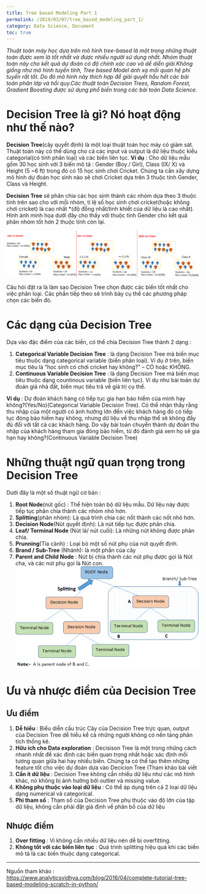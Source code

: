 ```yaml
---
title: Tree based Modeling Part 1
permalink: /2019/03/07/tree_based_modeling_part_1/
category: Data Science, Document
toc: true
---
```

*Thuật toán máy học dựa trên mô hình tree-based là một trong những thuật toán được xem là tốt nhất và được nhiều người sử dụng nhất. Nhóm thuật toán này cho kết quả dự đoán có độ chính xác cao và dễ diễn giải.Không giống như mô hình tuyến tính, Tree based Model ánh xạ mối quan hệ phi tuyến rất tốt. Do đó mô hình này thích hợp để giải quyết hầu hết các bài toán phân lớp và hồi quy.Các thuật toán Decision Trees, Random Forest, Gradient Boosting được sử dụng phổ biến trong các bài toán Data Science.*

# Decision Tree là gì? Nó hoạt động như thế nào?
**Decision Tree**(cây quyết định) là một loại thuật toán học máy có giám sát. Thuật toán này có thể dùng cho cả các input và output là dữ liệu thuộc kiểu categorial(có tính phân loại) và các biến liên tục.
**Ví dụ** : Cho dữ liệu mẫu gồm 30 học sinh với 3 biến mô tả : Gender (Boy / Girl),  Class (IX/ X) và Height (5 ~6 ft) trong đó có 15 học sinh chơi Cricket. Chúng ta cần xây dựng mô hình dự đoán học sinh nào sẽ chơi Cricket dựa trên 3 thuộc tính  Gender, Class và Height.

**Decision Tree** sẽ phân chia các học sinh thành các nhóm dựa theo 3 thuộc tính trên sao cho với mỗi nhóm, tỉ lệ số học sinh chơi cricket(hoặc không chơi cricket) là cao nhất *(độ đồng nhất/tinh khiết của dữ liệu là cao nhất). Hình ảnh minh họa dưới đây cho thấy với thuộc tính Gender cho kết quả phân nhóm tốt hơn 2 thuộc tính còn lại.

![Test](https://github.com/lhduc94/Tree_based_modeling/blob/master/image/part1_1.png)

Câu hỏi đặt ra là làm sao Decision Tree chọn được các biến tốt nhất cho việc phân loại. Các phần tiếp theo sẽ trình bày cụ thể các phương pháp chọn các biến đó.

# Các dạng của Decision Tree
Dựa vào đặc điểm của các biến, có thể chia Decision Tree thành 2 dạng :
1. **Categorical Variable Decision Tree** : là dạng Decision Tree mà biến mục tiêu thuộc dạng categorical variable (biến phân loại). Ví dụ ở trên, biến mục tiêu là “học sinh có chơi cricket hay không?” – CÓ hoặc KHÔNG.
2. **Continuous Variable Decision Tree** :   là dạng Decision Tree mà biến mục tiêu thuộc dạng countinous variable (biến liên tục). Ví dụ như bài toán dự đoán giá nhà đất, biến mục tiêu trả về giá trị cụ thể.

**Ví dụ** : Dự đoán khách hàng có tiếp tục gia hạn bảo hiểm của mình hay không?(Yes/No)(Categorical Variable Decision Tree). Có thể nhận thấy rằng thu nhập của một người có ảnh hưởng lớn đến việc khách hàng đó có tiếp tục đóng bảo hiểm hay không, nhưng dữ liệu về thu nhập thể sẽ không đầy đủ đối với tất cả các khách hàng. Do vậy bài toán chuyển thành dự đoán thu nhập của khách hàng tham gia đóng bảo hiểm, từ đó đánh giá xem họ sẽ gia hạn hay không?(Continuous Variable Decision Tree)

# Những thuật ngữ quan trọng trong Decision Tree
Dưới đây là một số thuật ngữ cơ bản :
1. **Root Node**(nút gốc) : Thể hiện toàn bộ dữ liệu mẫu. Dữ liệu này được tiếp tục phân chia thành các nhóm nhỏ hơn.
2. **Splitting**(phân nhóm): Là quá trình chia các nốt thành các nốt nhỏ hơn.
3. **Decision Node**(Nút quyết định): Là nút tiếp tục được phân chia.
4. **Leaf/ Terminal Node** (Nút lá/ nút cuối):  Là những nút không được phân chia.
5. **Prunning**(Tỉa cành) : Loại bỏ một số nút phụ của nút quyết định.
6. **Brand / Sub-Tree** (Nhánh): là một phần của cây
7. **Parent and Child Node** : Nút bị chia thành các nút phụ được gọi là Nút cha, và các nút phụ gọi là Nút con.
![Decision_Tree_2](https://github.com/lhduc94/Tree_based_modeling/blob/master/image/part1_2.png)

# Ưu và nhược điểm của Decision Tree
## Ưu điểm
1. **Dễ hiểu** : Biểu diễn cấu trúc Cây của Decision Tree trực quan, output của Decision Tree dễ hiểu kể cả những người không có nền tảng phân tích thống kê.
2. **Hữu ích cho Data exploration** :  Decisison Tree là một trong những cách nhanh nhất để xác định các biến quan trọng nhất hoặc xác định mối tương quan giữa hai hay nhiều biến. Chúng ta có thể tạo thêm những feature tốt cho việc dự đoán dựa vào Decicion Tree (Tham khảo bài viết
3. **Cần ít dữ liệu** : Decision Tree không cần nhiều dữ liệu như các mô hình khác, nó không bị ảnh hưởng bởi outlier và missing value.
4. **Không phụ thuộc vào loại dữ liệu** : Có thể áp dụng trên cả 2 loại dữ liệu dạng numerical và categorical.
5. **Phi tham số** : Tham số của Decision Tree phụ thuộc vào độ lớn của tập dữ liệu, không cần phải đặt giả định về phân bố của dữ liệu
## Nhược điểm
1. **Over fitting** : Vì không cần nhiều dữ liệu nên dễ bị overfitting.
2. **Không tốt với các biến liên tục** : Quá trình splitting hiệu quả khi các biến mô tả là các biến thuộc dạng categorical.
____________________________________________________________________________________________

Nguồn tham khảo : <https://www.analyticsvidhya.com/blog/2016/04/complete-tutorial-tree-based-modeling-scratch-in-python/>

